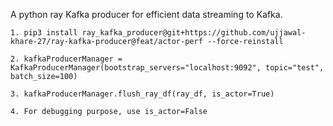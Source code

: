 A python ray Kafka producer for efficient data streaming to Kafka.

```1. pip3 install ray_kafka_producer@git+https://github.com/ujjawal-khare-27/ray-kafka-producer@feat/actor-perf --force-reinstall ```

```2. kafkaProducerManager = KafkaProducerManager(bootstrap_servers="localhost:9092", topic="test", batch_size=100)```

```3. kafkaProducerManager.flush_ray_df(ray_df, is_actor=True)```

```4. For debugging purpose, use is_actor=False ```